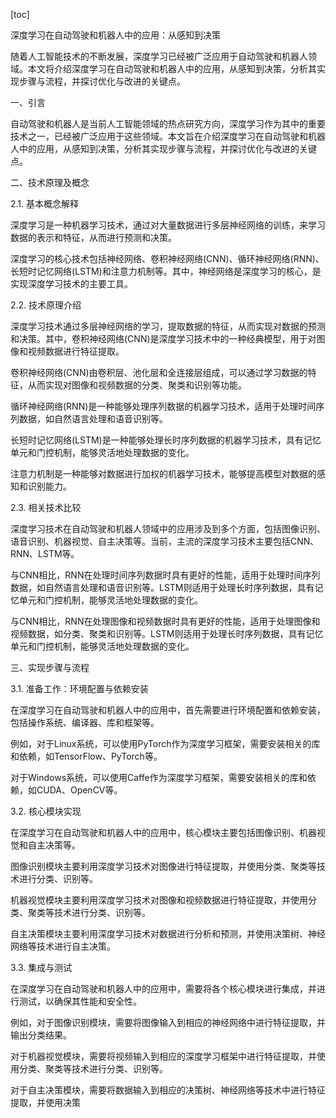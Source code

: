 
[toc]                    
                
                
深度学习在自动驾驶和机器人中的应用：从感知到决策

随着人工智能技术的不断发展，深度学习已经被广泛应用于自动驾驶和机器人领域。本文将介绍深度学习在自动驾驶和机器人中的应用，从感知到决策，分析其实现步骤与流程，并探讨优化与改进的关键点。

一、引言

自动驾驶和机器人是当前人工智能领域的热点研究方向，深度学习作为其中的重要技术之一，已经被广泛应用于这些领域。本文旨在介绍深度学习在自动驾驶和机器人中的应用，从感知到决策，分析其实现步骤与流程，并探讨优化与改进的关键点。

二、技术原理及概念

2.1. 基本概念解释

深度学习是一种机器学习技术，通过对大量数据进行多层神经网络的训练，来学习数据的表示和特征，从而进行预测和决策。

深度学习的核心技术包括神经网络、卷积神经网络(CNN)、循环神经网络(RNN)、长短时记忆网络(LSTM)和注意力机制等。其中，神经网络是深度学习的核心，是实现深度学习技术的主要工具。

2.2. 技术原理介绍

深度学习技术通过多层神经网络的学习，提取数据的特征，从而实现对数据的预测和决策。其中，卷积神经网络(CNN)是深度学习技术中的一种经典模型，用于对图像和视频数据进行特征提取。

卷积神经网络(CNN)由卷积层、池化层和全连接层组成，可以通过学习数据的特征，从而实现对图像和视频数据的分类、聚类和识别等功能。

循环神经网络(RNN)是一种能够处理序列数据的机器学习技术，适用于处理时间序列数据，如自然语言处理和语音识别等。

长短时记忆网络(LSTM)是一种能够处理长时序列数据的机器学习技术，具有记忆单元和门控机制，能够灵活地处理数据的变化。

注意力机制是一种能够对数据进行加权的机器学习技术，能够提高模型对数据的感知和识别能力。

2.3. 相关技术比较

深度学习技术在自动驾驶和机器人领域中的应用涉及到多个方面，包括图像识别、语音识别、机器视觉、自主决策等。当前，主流的深度学习技术主要包括CNN、RNN、LSTM等。

与CNN相比，RNN在处理时间序列数据时具有更好的性能，适用于处理时间序列数据，如自然语言处理和语音识别等。LSTM则适用于处理长时序列数据，具有记忆单元和门控机制，能够灵活地处理数据的变化。

与CNN相比，RNN在处理图像和视频数据时具有更好的性能，适用于处理图像和视频数据，如分类、聚类和识别等。LSTM则适用于处理长时序列数据，具有记忆单元和门控机制，能够灵活地处理数据的变化。

三、实现步骤与流程

3.1. 准备工作：环境配置与依赖安装

在深度学习在自动驾驶和机器人中的应用中，首先需要进行环境配置和依赖安装，包括操作系统、编译器、库和框架等。

例如，对于Linux系统，可以使用PyTorch作为深度学习框架，需要安装相关的库和依赖，如TensorFlow、PyTorch等。

对于Windows系统，可以使用Caffe作为深度学习框架，需要安装相关的库和依赖，如CUDA、OpenCV等。

3.2. 核心模块实现

在深度学习在自动驾驶和机器人中的应用中，核心模块主要包括图像识别、机器视觉和自主决策等。

图像识别模块主要利用深度学习技术对图像进行特征提取，并使用分类、聚类等技术进行分类、识别等。

机器视觉模块主要利用深度学习技术对图像和视频数据进行特征提取，并使用分类、聚类等技术进行分类、识别等。

自主决策模块主要利用深度学习技术对数据进行分析和预测，并使用决策树、神经网络等技术进行自主决策。

3.3. 集成与测试

在深度学习在自动驾驶和机器人中的应用中，需要将各个核心模块进行集成，并进行测试，以确保其性能和安全性。

例如，对于图像识别模块，需要将图像输入到相应的神经网络中进行特征提取，并输出分类结果。

对于机器视觉模块，需要将视频输入到相应的深度学习框架中进行特征提取，并使用分类、聚类等技术进行分类、识别等。

对于自主决策模块，需要将数据输入到相应的决策树、神经网络等技术中进行特征提取，并使用决策

